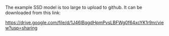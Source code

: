 The example SSD model is too large to upload to github. It can be downloaded from this link:


https://drive.google.com/file/d/1J46lBqgdHpmPvsLBFWg0f64xcYK1r9nr/view?usp=sharing